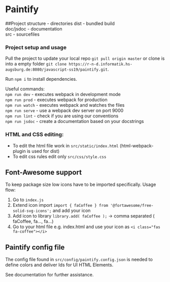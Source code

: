 # Paintify

##Project structure - directories
dist - bundled build<br>
doc/jsdoc - documentation<br>
src - sourcefiles


### Project setup and usage

Pull the project to update your local repo `git pull origin master` or clone is
into a empty folder `git clone https://r-n-d.informatik.hs-augsburg.de:8080/javascript-ss19/paintify.git`.

Run `npm i` to install dependencies.

Useful commands:<br>
`npm run dev`   - executes webpack in development mode<br>
`npm run prod`  - executes webpack for production<br>
`npm run watch` - executes webpack and watches the files<br>
`npm run serve` - use a webpack dev server on port 9000<br>
`npm run lint`  - check if you are using our conventions<br>
`npm run jsdoc` - create a documentation based on your docstrings

### HTML and CSS editing:

+ To edit the html file work in `src/static/index.html` (html-webpack-plugin is used for dist)
+ To edit css rules edit only `src/css/style.css`

## Font-Awesome support

To keep package size low icons have to be imported specifically.
Usage flow:

1. Go to `index.js`
2. Extend icon import `import { faCoffee } from '@fortawesome/free-solid-svg-icons';` and add your icon
3. Add icon to library `library.add( faCoffee );` -> comma separated ( faCoffee, fa..., fa...)
4. Go to your html file e.g. index.html and use your icon as `<i class="fas fa-coffee"></i>`

## Paintify config file
The config file found in `src/config/paintify.config.json` is needed to define colors and deliver Ids for UI HTML Elements.

See documentation for further assistance.

